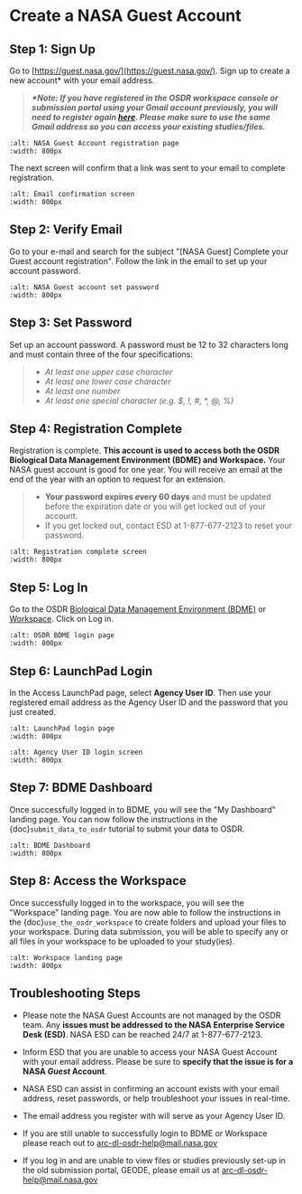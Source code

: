 # Create a NASA Guest Account  

## Step 1: Sign Up  

Go to [https://guest.nasa.gov/](https://guest.nasa.gov/). Sign up to create a new account* with your email address.  

> ***\*Note: If you have registered in the OSDR workspace console or submission portal using your Gmail account previously, you will need to register again [here](https://guest.nasa.gov/). Please make sure to use the same Gmail address so you can access your existing studies/files.***

```{image} ../../_static/images/nasa_guest_acct/nasa-guest-account-registration-page.png
:alt: NASA Guest Account registration page
:width: 800px
```
The next screen will confirm that a link was sent to your email to complete registration.  

```{image} ../../_static/images/nasa_guest_acct/nasa-guest-email-confirmation.jpg
:alt: Email confirmation screen
:width: 800px
```

## Step 2: Verify Email  

Go to your e-mail and search for the subject "[NASA Guest] Complete your Guest account registration". Follow the link in the email to set up your account password.  

```{image} ../../_static/images/nasa_guest_acct/nasa-guest-account-finish-registration.jpg
:alt: NASA Guest account set password
:width: 800px
```

## Step 3: Set Password  

Set up an account password. A password must be 12 to 32 characters long and must contain three of the four specifications:  

> - *At least one upper case character*  
> - *At least one lower case character*  
> - *At least one number*  
> - *At least one special character (e.g. $, !, #, \*, @, %)*  

## Step 4: Registration Complete  

Registration is complete. **This account is used to access both the OSDR Biological Data Management Environment (BDME) and Workspace.** Your NASA guest account is good for one year. You will receive an email at the end of the year with an option to request for an extension. 
> - **Your password expires every 60 days** and must be updated before the expiration date or you will get locked out of your account.
> - If you get locked out, contact ESD at 1-877-677-2123 to reset your password.

```{image} ../../_static/images/nasa_guest_acct/nasa-guest-account-registered.jpg
:alt: Registration complete screen
:width: 800px
```

## Step 5: Log In  

Go to the OSDR [Biological Data Management Environment (BDME)](https://osdr.nasa.gov/bio/submission-sso-login.html) or [Workspace](https://osdr.nasa.gov/bio/workspace-sso-login.html). Click on Log in.  

```{image} ../../_static/images/bdme/bdme-login-page.jpg
:alt: OSDR BDME login page
:width: 800px
```

## Step 6: LaunchPad Login  

In the Access LaunchPad page, select **Agency User ID**. Then use your registered email address as the Agency User ID and the password that you just created.  

```{image} ../../_static/images/nasa_guest_acct/launchpad-login.png
:alt: LaunchPad login page
:width: 800px
```

```{image} ../../_static/images/nasa_guest_acct/launchpad-login-agency-id.jpg
:alt: Agency User ID login screen
:width: 800px
```

## Step 7: BDME Dashboard  

Once successfully logged in to BDME, you will see the "My Dashboard" landing page. You can now follow the instructions in the {doc}`submit_data_to_osdr` tutorial to submit your data to OSDR.  

```{image} ../../_static/images/bdme/bdme-dashboard.png
:alt: BDME Dashboard
:width: 800px
```

## Step 8: Access the Workspace  

Once successfully logged in to the workspace, you will see the "Workspace" landing page. You are now able to follow the instructions in the {doc}`use_the_osdr_workspace` to create folders and upload your files to your workspace. During data submission, you will be able to specify any or all files in your workspace to be uploaded to your study(ies).  

```{image} ../../_static/images/osdr_workspace/osdr-workspace-landing-page.png
:alt: Workspace landing page
:width: 800px
```

## Troubleshooting Steps  

- Please note the NASA Guest Accounts are not managed by the OSDR team. Any **issues must be addressed to the NASA Enterprise Service Desk (ESD)**. NASA ESD can be reached 24/7 at 1-877-677-2123.  

- Inform ESD that you are unable to access your NASA Guest Account with your email address. Please be sure to **specify that the issue is for a NASA *Guest* Account**.  

- NASA ESD can assist in confirming an account exists with your email address, reset passwords, or help troubleshoot your issues in real-time.  

- The email address you register with will serve as your Agency User ID.  

- If you are still unable to successfully login to BDME or Workspace please reach out to [arc-dl-osdr-help@mail.nasa.gov](mailto:arc-dl-osdr-help@mail.nasa.gov)  

- If you log in and are unable to view files or studies previously set-up in the old submission portal, GEODE, please email us at [arc-dl-osdr-help@mail.nasa.gov](mailto:arc-dl-osdr-help@mail.nasa.gov)  
